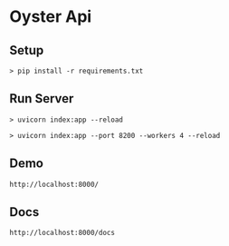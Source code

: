 # Oyster Api

## Setup
```
> pip install -r requirements.txt
```

## Run Server
```
> uvicorn index:app --reload

> uvicorn index:app --port 8200 --workers 4 --reload
```

## Demo
```
http://localhost:8000/
```

## Docs
```
http://localhost:8000/docs
```